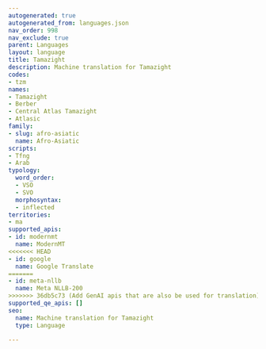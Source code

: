 ```yaml
---
autogenerated: true
autogenerated_from: languages.json
nav_order: 998
nav_exclude: true
parent: Languages
layout: language
title: Tamazight
description: Machine translation for Tamazight
codes:
- tzm
names:
- Tamazight
- Berber
- Central Atlas Tamazight
- Atlasic
family:
- slug: afro-asiatic
  name: Afro-Asiatic
scripts:
- Tfng
- Arab
typology:
  word_order:
  - VSO
  - SVO
  morphosyntax:
  - inflected
territories:
- ma
supported_apis:
- id: modernmt
  name: ModernMT
<<<<<<< HEAD
- id: google
  name: Google Translate
=======
- id: meta-nllb
  name: Meta NLLB-200
>>>>>>> 36db5c73 (Add GenAI apis that are also be used for translation)
supported_qe_apis: []
seo:
  name: Machine translation for Tamazight
  type: Language

---
```


